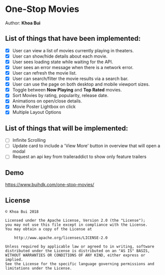 # One-Stop Movies

Author: **Khoa Bui**

## List of things that have been implemented:
- [x] User can view a list of movies currently playing in theaters.
- [x] User can show/hide details about each movie.
- [x] User sees loading state while waiting for the API.
- [x] User sees an error message when there is a network error.
- [x] User can refresh the movie list.
- [x] User can search/filter the movie results via a search bar.
- [x] User can use the page on both desktop and mobile viewport sizes.
- [x] Toggle between **Now Playing** and **Top Rated** movies.
- [x] Sort Movies by rating, popularity, release date.
- [x] Animations on open/close details.
- [x] Movie Poster Lightbox on click
- [x] Multiple Layout Options
 
## List of things that will be implemented:
- [ ] Infinite Scrolling
- [ ] Update card to include a 'View More' button in overview that will open a modal
- [ ] Request an api key from traileraddict to show only feature trailers

## Demo
https://www.buihdk.com/one-stop-movies/

## License
    © Khoa Bui 2018 

    Licensed under the Apache License, Version 2.0 (the "License");
    you may not use this file except in compliance with the License.
    You may obtain a copy of the License at

        http://www.apache.org/licenses/LICENSE-2.0

    Unless required by applicable law or agreed to in writing, software
    distributed under the License is distributed on an "AS IS" BASIS,
    WITHOUT WARRANTIES OR CONDITIONS OF ANY KIND, either express or implied.
    See the License for the specific language governing permissions and
    limitations under the License.
